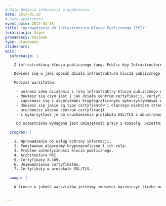 ```yaml
---
# Data dodania informacji o wydarzeniu
date: 2017-01-20
# Data wydarzenia
event_date: 2017-03-18
title: "Wprowadzenie do Infrastruktury Klucza Publicznego (PKI)"
lokalizacja: Sages
prowadzacy: nazimek
type: planowane
slideshare:
opis:
  informacje: |

    Z infrastrukturą klucza publicznego (ang. Public Key Infrastructure, PKI) spotykamy się codziennie np. używając przeglądarki internetowej do bezpiecznego połączenia z pocztą elektroniczną czy portalem bankowości internetowej.

    Dowiedz się w jaki sposób działa infrastruktura klucza publicznego oraz jak uruchomić własne centrum certyfikacji i wystawiać certyfikaty.

    Podczas warsztatów:

     - poznasz ideę działania i rolę infrastruktry klucza publicznego w ochronie danych,
     - dowiesz się czym jest i jak działa centrum certyfikacji, certyfikat, lista CRL, protokół OCSP i inne elementy PKI,
     - zapoznasz się z algorytmami kryptograficznymi wykorzystywanymi w infrastrukturze klucza publicznego,
     - dowiesz się jakie są typy certyfikatów i dlaczego niektóre strony internetowe identyfikują się w przeglądarkach kłódką z nazwą organizacji, a inne samą kłódką,
     - uruchomisz własne centrum certyfikacji
     - i wykorzystasz je do uruchomienia protokołu SSL/TLS z obustronnym uwierzytelnieniem.

     Od uczestników wymagana jest umiejętność pracy z konsolą. Uczestnicy w trakcie zajęć korzystają z własnego sprzętu (wymagany komputer z systemem Linux lub Windows z prawami administratora).

  program: |

    1. Wprowadzenie do usług ochrony informacji.
    2. Podstawowe algorytmy kryptograficzne i ich rola.
    3. Problem autentyczności klucza publicznego.
    4. Architektura PKI.
    5. Certyfikaty X.509.
    6. Unieważnianie certyfikatów.
    7. Certyfikaty w protokole SSL/TLS.

  uwaga: |

    W trosce o jakość warsztatów jesteśmy zmuszeni ograniczyć liczbę uczestników. **Kwalifikacja odbywa się na podstawie odpowiedzi udzielonych w formularzu zgłoszeniowym oraz - w dalszym kroku - kolejności zgłoszeń.** Potwierdzenie udziału w warsztatach wraz z instrukcją przygotowania środowiska otrzymasz najpóźniej na 7 dni przed planowaną datą wydarzenia.
 

---
```


